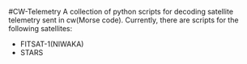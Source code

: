 #CW-Telemetry
A collection of python scripts for decoding satellite telemetry sent in
cw(Morse code).
Currently, there are scripts for the following satellites:
* FITSAT-1(NIWAKA)
* STARS

